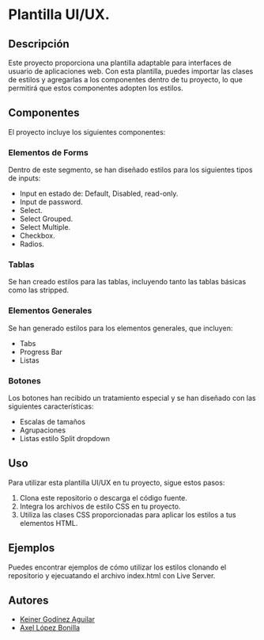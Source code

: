 # Plantilla UI/UX.

## Descripción

Este proyecto proporciona una plantilla adaptable para interfaces de usuario de aplicaciones web. Con esta plantilla, puedes importar las clases de estilos y agregarlas a los componentes dentro de tu proyecto, lo que permitirá que estos componentes adopten los estilos.

## Componentes

El proyecto incluye los siguientes componentes:

### Elementos de Forms

Dentro de este segmento, se han diseñado estilos para los siguientes tipos de inputs:

- Input en estado de: Default, Disabled, read-only.
- Input de password.
- Select.
- Select Grouped.
- Select Multiple.
- Checkbox.
- Radios.

### Tablas

Se han creado estilos para las tablas, incluyendo tanto las tablas básicas como las stripped.

### Elementos Generales

Se han generado estilos para los elementos generales, que incluyen:

- Tabs
- Progress Bar
- Listas

### Botones

Los botones han recibido un tratamiento especial y se han diseñado con las siguientes características:

- Escalas de tamaños
- Agrupaciones
- Listas estilo Split dropdown

## Uso

Para utilizar esta plantilla UI/UX en tu proyecto, sigue estos pasos:

1. Clona este repositorio o descarga el código fuente.
2. Integra los archivos de estilo CSS en tu proyecto.
3. Utiliza las clases CSS proporcionadas para aplicar los estilos a tus elementos HTML.

## Ejemplos

Puedes encontrar ejemplos de cómo utilizar los estilos clonando el repositorio y ejecuatando el archivo index.html con Live Server.

## Autores

- [Keiner Godínez Aguilar](keinergodinez@gmail.com)
- [Axel López Bonilla]()


